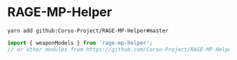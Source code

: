 # RAGE-MP-Helper

``yarn add github:Corso-Project/RAGE-MP-Helper#master``

```js
import { weaponModels } from 'rage-mp-helper';
// or other modules from https://github.com/Corso-Project/RAGE-MP-Helper/blob/master/index.ts
```
